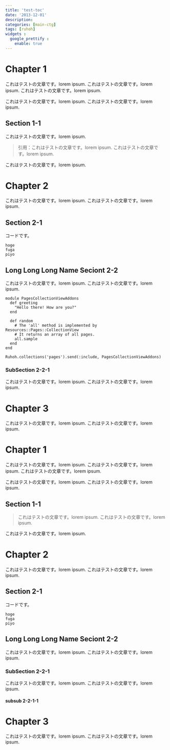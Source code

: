 ```yaml
---
title: 'test-toc'
date: '2013-12-01'
description:
categories: [main-ctg]
tags: [ruhoh]
widgets :
  google_prettify :
    enable: true
---
```


# Chapter 1

これはテストの文章です。lorem ipsum.
これはテストの文章です。lorem ipsum.
これはテストの文章です。lorem ipsum.

これはテストの文章です。lorem ipsum.
これはテストの文章です。lorem ipsum.

## Section 1-1

これはテストの文章です。lorem ipsum.
> 引用：これはテストの文章です。lorem ipsum.
これはテストの文章です。lorem ipsum.

これはテストの文章です。lorem ipsum.

# Chapter 2

これはテストの文章です。lorem ipsum.
これはテストの文章です。lorem ipsum.

## Section 2-1

コードです。

    hoge
    fuga
    piyo

## Long Long Long Name Seciont 2-2

これはテストの文章です。lorem ipsum.
これはテストの文章です。lorem ipsum.

    module PagesCollectionViewAddons
      def greeting
        "Hello there! How are you?"
      end
      
      def random
        # The 'all' method is implemented by Resources::Pages::CollectionView
        # It returns an array of all pages.
        all.sample
      end
    end

    Ruhoh.collections('pages').send(:include, PagesCollectionViewAddons)


### SubSection 2-2-1

これはテストの文章です。lorem ipsum.
これはテストの文章です。lorem ipsum.

# Chapter 3

これはテストの文章です。lorem ipsum.
これはテストの文章です。lorem ipsum.

# Chapter 1

これはテストの文章です。lorem ipsum.
これはテストの文章です。lorem ipsum.
これはテストの文章です。lorem ipsum.

これはテストの文章です。lorem ipsum.
これはテストの文章です。lorem ipsum.

## Section 1-1

> これはテストの文章です。lorem ipsum.
これはテストの文章です。lorem ipsum.

これはテストの文章です。lorem ipsum.

# Chapter 2

これはテストの文章です。lorem ipsum.
これはテストの文章です。lorem ipsum.

## Section 2-1

コードです。

    hoge
    fuga
    piyo

## Long Long Long Name Seciont 2-2

これはテストの文章です。lorem ipsum.
これはテストの文章です。lorem ipsum.

### SubSection 2-2-1

これはテストの文章です。lorem ipsum.
これはテストの文章です。lorem ipsum.

#### subsub 2-2-1-1

# Chapter 3

これはテストの文章です。lorem ipsum.
これはテストの文章です。lorem ipsum.

